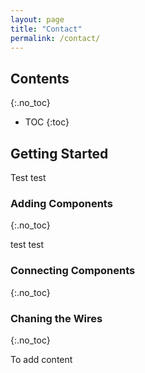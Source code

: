 ```yaml
---
layout: page
title: "Contact"
permalink: /contact/
---
```


## Contents
{:.no_toc}

- TOC
{:toc}

## Getting Started

Test test

### Adding Components
{:.no_toc}

test test 

### Connecting Components
{:.no_toc}

### Chaning the Wires
{:.no_toc}

To add content